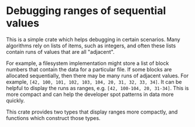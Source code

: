 # Debugging ranges of sequential values

This is a simple crate which helps debugging in certain scenarios. Many algorithms rely on
lists of items, such as integers, and often these lists contain runs of values that are
all "adjacent".

For example, a filesystem implementation might store a list of block numbers that contain the
data for a particular file. If some blocks are allocated sequentially, then there may be
many runs of adjacent values. For example, `[42, 100, 101, 102, 103, 104, 20, 31, 32, 33, 34]`.
It can be helpful to display the runs as ranges, e.g. `[42, 100-104, 20, 31-34]`. This is more
compact and can help the developer spot patterns in data more quickly.

This crate provides two types that display ranges more compactly, and functions which construct
those types.
